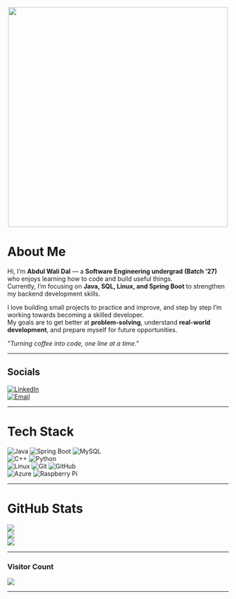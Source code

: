<!-- Banner GIF -->
<p align="center">
  <img src="https://media.giphy.com/media/qgQUggAC3Pfv687qPC/giphy.gif" width="500"/>
</p>

# About Me
Hi, I’m **Abdul Wali Dal** — a **Software Engineering undergrad (Batch ’27)** who enjoys learning how to code and build useful things.  
Currently, I’m focusing on **Java, SQL, Linux, and Spring Boot** to strengthen my backend development skills.  

I love building small projects to practice and improve, and step by step I’m working towards becoming a skilled developer.  
My goals are to get better at **problem-solving**, understand **real-world development**, and prepare myself for future opportunities.  

*"Turning coffee into code, one line at a time."*  

---

## Socials
[![LinkedIn](https://img.shields.io/badge/LinkedIn-%230077B5.svg?logo=linkedin&logoColor=white)](https://www.linkedin.com/in/abdul-wali-dal-9653b6288/)  
[![Email](https://img.shields.io/badge/Email-D14836?logo=gmail&logoColor=white)](mailto:abdulwalidal@gmail.com)  

---

# Tech Stack
![Java](https://img.shields.io/badge/java-%23ED8B00.svg?style=for-the-badge&logo=openjdk&logoColor=white) 
![Spring Boot](https://img.shields.io/badge/springboot-%236DB33F.svg?style=for-the-badge&logo=springboot&logoColor=white) 
![MySQL](https://img.shields.io/badge/mysql-4479A1.svg?style=for-the-badge&logo=mysql&logoColor=white)  
![C++](https://img.shields.io/badge/c++-%2300599C.svg?style=for-the-badge&logo=c%2B%2B&logoColor=white) 
![Python](https://img.shields.io/badge/python-3670A0?style=for-the-badge&logo=python&logoColor=ffdd54)  
![Linux](https://img.shields.io/badge/linux-%23FCC624.svg?style=for-the-badge&logo=linux&logoColor=black)
![Git](https://img.shields.io/badge/git-%23F05033.svg?style=for-the-badge&logo=git&logoColor=white) 
![GitHub](https://img.shields.io/badge/github-%23121011.svg?style=for-the-badge&logo=github&logoColor=white)  
![Azure](https://img.shields.io/badge/azure-%230072C6.svg?style=for-the-badge&logo=microsoftazure&logoColor=white) 
![Raspberry Pi](https://img.shields.io/badge/-Raspberry_Pi-C51A4A?style=for-the-badge&logo=Raspberry-Pi)

---

# GitHub Stats
![](https://github-readme-stats.vercel.app/api?username=abdulwalidal&theme=shadow_green&hide_border=true&count_private=false)<br/>
![](https://nirzak-streak-stats.vercel.app/?user=abdulwalidal&theme=shadow_green&hide_border=true)<br/>
![](https://github-readme-stats.vercel.app/api/top-langs/?username=abdulwalidal&theme=shadow_green&hide_border=true&layout=compact)

---

### Visitor Count
[![](https://visitcount.itsvg.in/api?id=abdulwalidal&icon=0&color=0)](https://visitcount.itsvg.in)

---
